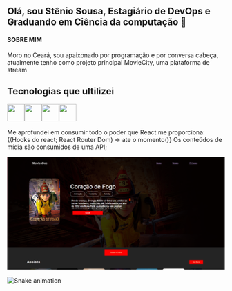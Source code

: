 ## Olá, sou Stênio Sousa, Estagiário de DevOps e Graduando em Ciência da computação 👋

#### SOBRE MIM
Moro no Ceará, sou apaixonado por programação e por conversa cabeça, 
atualmente tenho como projeto principal MovieCity, uma plataforma de stream

## Tecnologias que ultilizei
<img src="https://img.icons8.com/office/344/react.png" width="40" height="40"/><img src="https://avatars.githubusercontent.com/u/41653701?s=200&v=4" width="40" height="40"/><img src="https://cdn-icons-png.flaticon.com/512/136/136525.png" width="40" height="40"/><img src="https://cdn.icon-icons.com/icons2/2699/PNG/512/axios_logo_icon_168545.png" width="40" height="40"/>
<p>
  Me aprofundei em consumir todo o poder que React me proporciona:
  {(Hooks do react; React Router Dom) =>  ate o momento()}
  Os conteúdos de mídia são consumidos de uma API;
</p>

<img src="./github.PNG"/>



![Snake animation](https://github.com/stenio-fonteles/stenio-fonteles/blob/output/github-contribution-grid-snake.svg)

